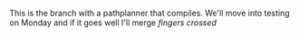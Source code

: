 This is the branch with a pathplanner that compiles.
We'll move into testing on Monday and if it goes well I'll merge
*fingers crossed*
